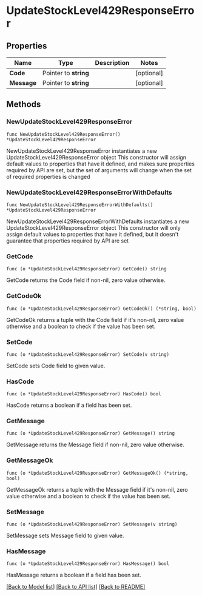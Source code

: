 # UpdateStockLevel429ResponseError

## Properties

Name | Type | Description | Notes
------------ | ------------- | ------------- | -------------
**Code** | Pointer to **string** |  | [optional] 
**Message** | Pointer to **string** |  | [optional] 

## Methods

### NewUpdateStockLevel429ResponseError

`func NewUpdateStockLevel429ResponseError() *UpdateStockLevel429ResponseError`

NewUpdateStockLevel429ResponseError instantiates a new UpdateStockLevel429ResponseError object
This constructor will assign default values to properties that have it defined,
and makes sure properties required by API are set, but the set of arguments
will change when the set of required properties is changed

### NewUpdateStockLevel429ResponseErrorWithDefaults

`func NewUpdateStockLevel429ResponseErrorWithDefaults() *UpdateStockLevel429ResponseError`

NewUpdateStockLevel429ResponseErrorWithDefaults instantiates a new UpdateStockLevel429ResponseError object
This constructor will only assign default values to properties that have it defined,
but it doesn't guarantee that properties required by API are set

### GetCode

`func (o *UpdateStockLevel429ResponseError) GetCode() string`

GetCode returns the Code field if non-nil, zero value otherwise.

### GetCodeOk

`func (o *UpdateStockLevel429ResponseError) GetCodeOk() (*string, bool)`

GetCodeOk returns a tuple with the Code field if it's non-nil, zero value otherwise
and a boolean to check if the value has been set.

### SetCode

`func (o *UpdateStockLevel429ResponseError) SetCode(v string)`

SetCode sets Code field to given value.

### HasCode

`func (o *UpdateStockLevel429ResponseError) HasCode() bool`

HasCode returns a boolean if a field has been set.

### GetMessage

`func (o *UpdateStockLevel429ResponseError) GetMessage() string`

GetMessage returns the Message field if non-nil, zero value otherwise.

### GetMessageOk

`func (o *UpdateStockLevel429ResponseError) GetMessageOk() (*string, bool)`

GetMessageOk returns a tuple with the Message field if it's non-nil, zero value otherwise
and a boolean to check if the value has been set.

### SetMessage

`func (o *UpdateStockLevel429ResponseError) SetMessage(v string)`

SetMessage sets Message field to given value.

### HasMessage

`func (o *UpdateStockLevel429ResponseError) HasMessage() bool`

HasMessage returns a boolean if a field has been set.


[[Back to Model list]](../README.md#documentation-for-models) [[Back to API list]](../README.md#documentation-for-api-endpoints) [[Back to README]](../README.md)


